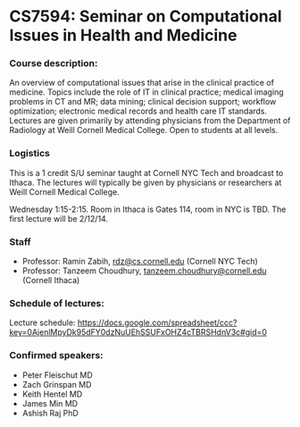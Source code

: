 CS7594: Seminar on Computational Issues in Health and Medicine
============================

### Course description: 
An overview of computational issues that arise in the clinical practice of medicine. Topics include the role of IT in clinical practice; medical imaging problems in CT and MR; data mining; clinical decision support; workflow optimization; electronic medical records and health care IT standards. Lectures are given primarily by attending physicians from the Department of Radiology at Weill Cornell Medical College. Open to students at all levels. 


### Logistics
This is a 1 credit S/U seminar taught at Cornell NYC Tech and broadcast to Ithaca. The lectures will typically be given by physicians or researchers at Weill Cornell Medical College.

Wednesday 1:15-2:15. Room in Ithaca is Gates 114, room in NYC is TBD. The first lecture will be 2/12/14.

### Staff
* Professor: Ramin Zabih, rdz@cs.cornell.edu (Cornell NYC Tech)
* Professor: Tanzeem Choudhury, tanzeem.choudhury@cornell.edu (Cornell Ithaca)

### Schedule of lectures:
Lecture schedule: https://docs.google.com/spreadsheet/ccc?key=0AjenlMpyDk95dFY0dzNuUEhSSUFxOHZ4cTBRSHdnV3c#gid=0

### Confirmed speakers:

- Peter Fleischut MD
- Zach Grinspan MD 
- Keith Hentel MD
- James Min MD
- Ashish Raj PhD
